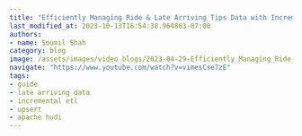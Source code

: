 ```yaml
---
title: "Efficiently Managing Ride & Late Arriving Tips Data with Incremental ETL using Apache Hudi :Hands On"
last_modified_at: 2023-10-13T16:54:38.964863-07:00
authors:
- name: Soumil Shah
category: blog
image: /assets/images/video_blogs/2023-04-29-Efficiently_Managing_Ride_Late_Arriving_Tips_Data_with_Incremental_ETL_using_Apache_Hudi_Hands_On.png
navigate: "https://www.youtube.com/watch?v=vimesCse7zE"
tags:
- guide
- late arriving data
- incremental etl
- upsert
- apache hudi
---
```

